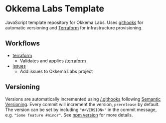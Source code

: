 # Okkema Labs Template

JavaScript template repository for Okkema Labs. Uses [githooks](https://git-scm.com/docs/githooks) for automatic versioning and [Terraform](https://developer.hashicorp.com/terraform) for infrastructure provisioning.

## Workflows
- [terraform](./.github/workflows/terraform.yaml)
  - Validates and applies [/terraform](./terraform)
- [issues](./.github/workflows/issues.yaml)
  - Add issues to Okkema Labs project

## Versioning
Versions are automatically incremented using [/.githooks](./.githooks) following [Semantic Versioning](https://semver.org/). Every commit will increment the version, `prerelease` by default. The version can be set by including `"#<VERSION>"` in the commit message, e.g. `"Some feature #minor"`. See [npm version](https://docs.npmjs.com/cli/v9/commands/npm-version) for more details.

